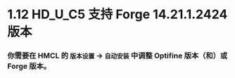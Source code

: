 # 1.12 HD_U_C5 支持 Forge 14.21.1.2424 版本

### 你需要在 HMCL 的 `版本设置` -> `自动安装` 中调整 Optifine 版本（和）或 Forge 版本。
